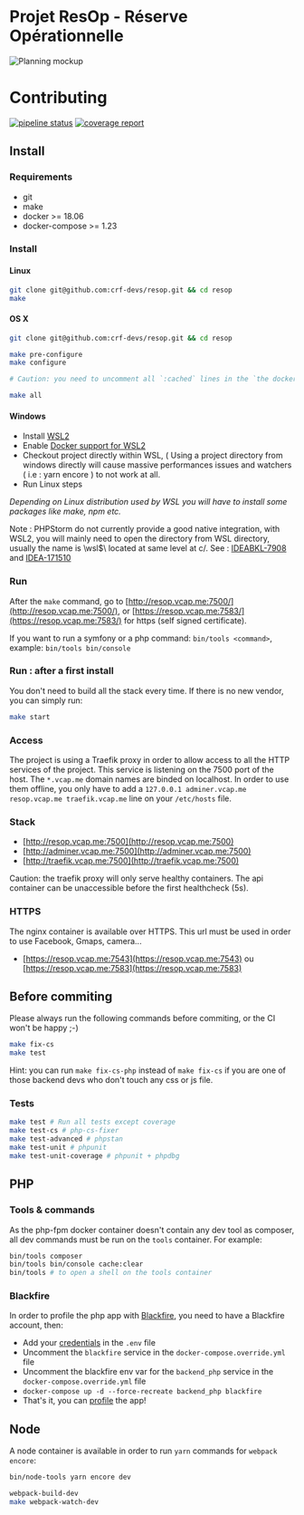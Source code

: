 # Projet ResOp - Réserve Opérationnelle

![Planning mockup](https://raw.githubusercontent.com/crf-devs/resop/master/doc/img/planning-mockup.png)

# Contributing

[![pipeline status](https://gitlab.com/mRoca/resop/badges/master/pipeline.svg)](https://gitlab.com/mRoca/resop/commits/master)
[![coverage report](https://gitlab.com/mRoca/resop/badges/master/coverage.svg)](https://gitlab.com/mRoca/resop/commits/master)

## Install

### Requirements

* git
* make
* docker >= 18.06
* docker-compose >= 1.23

### Install

#### Linux

```bash
git clone git@github.com:crf-devs/resop.git && cd resop
make
```

#### OS X

```bash
git clone git@github.com:crf-devs/resop.git && cd resop

make pre-configure
make configure

# Caution: you need to uncomment all `:cached` lines in the `the docker-compose.override.yml` file

make all
```

#### Windows

* Install [WSL2](https://docs.microsoft.com/en-us/windows/wsl/wsl2-install)
* Enable [Docker support  for WSL2](https://docs.docker.com/docker-for-windows/wsl-tech-preview/)
* Checkout project directly within WSL, ( Using a project directory from windows directly will cause massive performances issues and watchers ( i.e : yarn encore ) to not work at all.
* Run Linux steps

_Depending on Linux distribution used by WSL you will have to install some packages like make, npm etc._

Note : PHPStorm do not currently provide a good native integration, with WSL2, you will mainly need to open the directory from WSL directory, usually the name is \\wsl$\ located at same level at c/. See : [IDEABKL-7908](https://youtrack.jetbrains.com/issue/IDEABKL-7908) and [IDEA-171510](https://youtrack.jetbrains.com/issue/IDEA-171510)

### Run

After the `make` command, go to [http://resop.vcap.me:7500/](http://resop.vcap.me:7500/),
or [https://resop.vcap.me:7583/](https://resop.vcap.me:7583/) for https (self signed certificate).

If you want to run a symfony or a php command: `bin/tools <command>`, example: `bin/tools bin/console`

### Run : after a first install

You don't need to build all the stack every time. If there is no new vendor, you can simply run:

```bash
make start
```

### Access

The project is using a Traefik proxy in order to allow access to all the HTTP services of the project. This service is listening on the 7500 port of the host.
The `*.vcap.me` domain names are binded on localhost. In order to use them offline, you only have to add a
`127.0.0.1 adminer.vcap.me resop.vcap.me traefik.vcap.me` line on your `/etc/hosts` file.

### Stack

- [http://resop.vcap.me:7500](http://resop.vcap.me:7500)
- [http://adminer.vcap.me:7500](http://adminer.vcap.me:7500)
- [http://traefik.vcap.me:7500](http://traefik.vcap.me:7500)

Caution: the traefik proxy will only serve healthy containers. The api container can be unaccessible before the first healthcheck (5s).

### HTTPS

The nginx container is available over HTTPS. This url must be used in order to use Facebook, Gmaps, camera...

- [https://resop.vcap.me:7543](https://resop.vcap.me:7543) ou [https://resop.vcap.me:7583](https://resop.vcap.me:7583)

## Before commiting

Please always run the following commands before commiting, or the CI won't be happy ;-)

```bash
make fix-cs
make test
```

Hint: you can run `make fix-cs-php` instead of `make fix-cs` if you are one of those backend devs who don't touch any css or js file.

### Tests

```bash
make test # Run all tests except coverage
make test-cs # php-cs-fixer
make test-advanced # phpstan
make test-unit # phpunit
make test-unit-coverage # phpunit + phpdbg
```

## PHP

### Tools & commands

As the php-fpm docker container doesn't contain any dev tool as composer, all dev commands must be run on the `tools` container. For example:

```bash
bin/tools composer
bin/tools bin/console cache:clear
bin/tools # to open a shell on the tools container
```

### Blackfire

In order to profile the php app with [Blackfire](https://blackfire.io/), you need to have a Blackfire account, then:
- Add your [credentials](https://blackfire.io/my/settings/credentials) in the `.env` file
- Uncomment the `blackfire` service in the `docker-compose.override.yml` file
- Uncomment the blackfire env var for the `backend_php` service in the `docker-compose.override.yml` file
- `docker-compose up -d --force-recreate backend_php blackfire`
- That's it, you can [profile](https://blackfire.io/docs/cookbooks/profiling-http) the app!

## Node

A node container is available in order to run `yarn` commands for `webpack encore`:

```bash
bin/node-tools yarn encore dev

webpack-build-dev
make webpack-watch-dev
```
